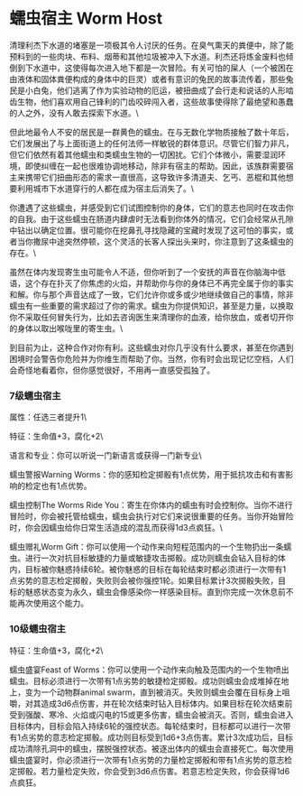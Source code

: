 # 蠕虫宿主 Worm Host

清理利杰下水道的堵塞是一项极其令人讨厌的任务。在臭气熏天的粪便中，除了能预料到的一些肉块、布料、烟蒂和其他垃圾被冲入下水道。利杰还将炼金废料也倾倒到下水道中，这使得每次进入地下都是一次冒险。有关可怕的屎人（一个被困在由液体和固体粪便构成的身体中的巨灵）或者有意识的兔民的故事流传着，那些兔民是小白兔，他们逃离了作为实验动物的厄运，被扭曲成了会行走和说话的人形啮齿生物，他们喜欢用自己锋利的门齿咬碎闯入者，这些故事使得除了最绝望和愚蠢的人之外，没有人敢去探索下水道。\

但此地最令人不安的居民是一群黄色的蠕虫。在与无数化学物质接触了数十年后，它们发展出了与上面街道上的任何法师一样敏锐的群体意识。尽管它们智力非凡，但它们依然有着其他蠕虫和类蠕虫生物的一切困扰。它们个体微小，需要湿润环境，即使纠缠在一起也很难协调地移动，除非有宿主的帮助。因此，该族群需要宿主来携带它们扭曲形态的需求一直很高，这导致许多清道夫、乞丐、恶棍和其他想要利用城市下水道穿行的人都在成为宿主后消失了。\

你遭遇了这些蠕虫，并感受到它们试图控制你的身体，它们的意志也同时在攻击你的自我。由于这些蠕虫在肠道内肆虐时无法看到你体外的情况，它们会经常从孔隙中钻出以确定位置。很可能你在挖鼻孔寻找隐藏的宝藏时发现了这可怕的事实，或者当你撒尿中途突然停顿，这个灵活的长客人探出头来时，你注意到了这条蠕虫的存在。\

虽然在体内发现寄生虫可能令人不适，但你听到了一个安抚的声音在你脑海中低语，这个存在扑灭了你焦虑的火焰，并帮助你与你的身体已不再完全属于你的事实和解。你与那个声音达成了一致，它们允许你或多或少地继续做自己的事情，除非蠕虫有一些重要的需求超过了你的需求。蠕虫为你提供知识，甚至是力量，以换取你不采取任何冒失行为，比如去咨询医生来清理你的血液，给你放血，或者切开你的身体以取出喉咙里的寄生虫。\

到目前为止，这种合作对你有利。这些蠕虫对你几乎没有什么要求，甚至在你遇到困境时会警告你危险并为你维生而帮助了你。当然，你有时会出现记忆空档，人们会奇怪地看着你，但你感觉很好，不用再一直感受孤独了。

### 7级蠕虫宿主 

属性：任选三者提升1\

特征：生命值+3，腐化+2\

语言和专业：你可以听说一门新语言或获得一门新专业\

蠕虫警报Warning
Worms：你的感知检定掷骰有1点优势，用于抵抗攻击和有害影响的检定也有1点优势。

蠕虫控制The Worms Ride
You：寄生在你体内的蠕虫有时会控制你。当你不进行冒险时，你会被托管给蠕虫，蠕虫会执行对它们来说很重要的任务。当你开始冒险时，你会因蠕虫给你日常生活造成的混乱而获得1d3点疯狂。\

蠕虫赠礼Worm
Gift：你可以使用一个动作来向短程范围内的一个生物扔出一条蠕虫。进行一次对抗目标敏捷的力量或敏捷攻击掷骰。成功则蠕虫会钻入目标的体内，目标被你魅惑持续6轮。被你魅惑的目标在每轮结束时都必须进行一次带有1点劣势的意志检定掷骰，失败则会被你强控1轮。如果目标累计3次掷骰失败，目标的魅惑状态变为永久，蠕虫会像感染你一样感染目标。直到你完成一次休息前不能再次使用这个能力。

### 10级蠕虫宿主 

特征：生命值+3，腐化+2\

蠕虫盛宴Feast of
Worms：你可以使用一个动作来向触及范围内的一个生物喷出蠕虫。目标必须进行一次带有1点劣势的敏捷检定掷骰。成功则蠕虫会成堆掉在地上，变为一个动物群animal
swarm，直到被消灭。失败则蠕虫会覆在目标身上咀嚼，对其造成3d6点伤害，并在轮次结束时钻入目标体内。如果目标在轮次结束前受到强酸、寒冷、火焰或闪电的15或更多伤害，蠕虫会被消灭。否则，蠕虫会进入目标体内，目标会陷入持续6轮的强控状态。每轮结束时，目标都可以进行一次带有1点劣势的意志检定掷骰。成功则目标受到1d6+3点伤害。累计3次成功后，目标成功清除孔洞中的蠕虫，摆脱强控状态。被逐出体内的蠕虫会直接死亡。每次使用蠕虫盛宴时，你必须进行一次带有1点劣势的力量检定掷骰和带有1点劣势的意志检定掷骰。若力量检定失败，你会受到3d6点伤害。若意志检定失败，你会获得1d6点疯狂。
